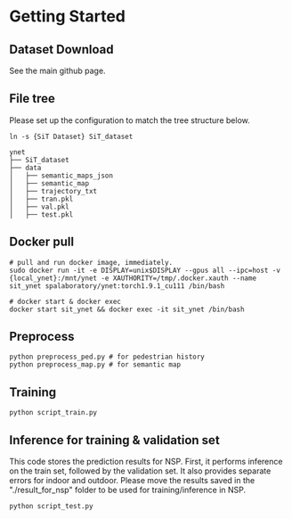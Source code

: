 
# Getting Started

## Dataset Download
See the main github page.


## File tree
Please set up the configuration to match the tree structure below.
```
ln -s {SiT Dataset} SiT_dataset
```
```
ynet
├── SiT_dataset
├── data
│   ├── semantic_maps_json
│   ├── semantic_map
│   ├── trajectory_txt
│   ├── tran.pkl
│   ├── val.pkl
│   ├── test.pkl
```


## Docker pull
```shell
# pull and run docker image, immediately. 
sudo docker run -it -e DISPLAY=unix$DISPLAY --gpus all --ipc=host -v {local_ynet}:/mnt/ynet -e XAUTHORITY=/tmp/.docker.xauth --name sit_ynet spalaboratory/ynet:torch1.9.1_cu111 /bin/bash

# docker start & docker exec
docker start sit_ynet && docker exec -it sit_ynet /bin/bash
```


## Preprocess
```
python preprocess_ped.py # for pedestrian history
python preprocess_map.py # for semantic map
```

## Training
```
python script_train.py
```


## Inference for training & validation set
This code stores the prediction results for NSP. First, it performs inference on the train set, followed by the validation set. It also provides separate errors for indoor and outdoor. Please move the results saved in the "./result_for_nsp" folder to be used for training/inference in NSP.
```
python script_test.py
```

